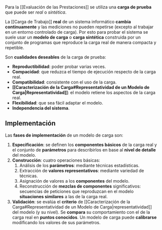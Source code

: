 Para la [[Evaluación de las Prestaciones]] se utiliza una **carga de prueba** que puede ser _real_ o _sintética_.

La [[Carga de Trabajo]] **real** de un sistema informático **cambia continuamente** y las mediciones no pueden repetirse (excepto al trabajar en un entorno controlado de carga). Por esto para probar el sistema se suele usar un **modelo de carga** o **carga sintética** construida por un conjunto de programas que reproduce la carga real de manera compacta y repetible.

Son **cualidades deseables** de la carga de prueba:

- **Reproductibilidad**: poder probar varias veces.
- **Compacidad**: que reduzca el tiempo de ejecución respecto de la carga real.
- **Compatibilidad**: consistente con el uso de la carga.
- **[[Caracterización de la Carga#Representatividad de un Modelo de Carga|Representatividad]]**: el modelo retiene los aspectos de la carga real.
- **Flexibilidad**: que sea fácil adaptar el modelo.
- **Independencia del sistema**.

## Implementación

Las **fases de implementación** de un modelo de carga son:

1. **Especificación**: se definen los **componentes básicos** de la carga real y el conjunto de **parámetros** para describirlos en base al **nivel de detalle** del modelo.
2. **Construcción**: cuatro operaciones básicas:
   1. Análisis de los **parámetros**: mediante técnicas estadísticas.
   2. Extracción de **valores representativos**: mediante variedad de técnicas.
   3. Asignación de valores a los **componentes** del modelo.
   4. Reconstrucción de **mezclas de componentes** significativos: secuencias de peticiones que reproduzcan en el modelo **situaciones similares** a las de la carga real.
3. **Validación**: se evalúa el **criterio** de [[Caracterización de la Carga#Representatividad de un Modelo de Carga|representatividad]] del modelo (y su nivel). Se **compara** su comportamiento con el de la carga real en **puntos conocidos**. Un modelo de carga puede **calibrarse** modificando los valores de sus parámetros.
